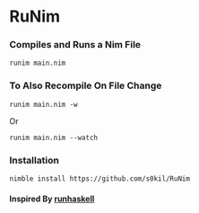 # RuNim

### Compiles and Runs a Nim File

`runim main.nim`

### To Also Recompile On File Change

`runim main.nim -w`

Or

`runim main.nim --watch`

### Installation

`nimble install https://github.com/s0kil/RuNim`

#### Inspired By [runhaskell](https://helpmanual.io/help/runhaskell/)
